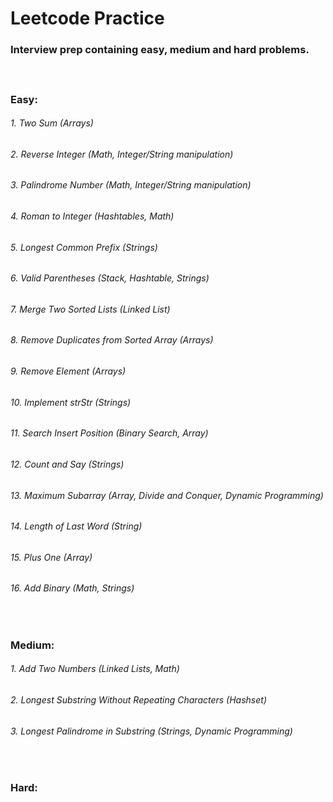 # Leetcode Practice
### Interview prep containing easy, medium and hard problems.
#### </br>
### Easy:
###### 1. Two Sum (Arrays)
###### 2. Reverse Integer (Math, Integer/String manipulation)
###### 3. Palindrome Number (Math, Integer/String manipulation)
###### 4. Roman to Integer (Hashtables, Math)
###### 5. Longest Common Prefix (Strings)
###### 6. Valid Parentheses (Stack, Hashtable, Strings)
###### 7. Merge Two Sorted Lists (Linked List)
###### 8. Remove Duplicates from Sorted Array (Arrays)
###### 9. Remove Element (Arrays)
###### 10. Implement strStr (Strings)
###### 11. Search Insert Position (Binary Search, Array)
###### 12. Count and Say (Strings)
###### 13. Maximum Subarray (Array, Divide and Conquer, Dynamic Programming)
###### 14. Length of Last Word (String)
###### 15. Plus One (Array)
###### 16. Add Binary (Math, Strings)
#### </br>
### Medium:
###### 1. Add Two Numbers (Linked Lists, Math)
###### 2. Longest Substring Without Repeating Characters (Hashset)
###### 3. Longest Palindrome in Substring (Strings, Dynamic Programming)
#### </br>
### Hard:
